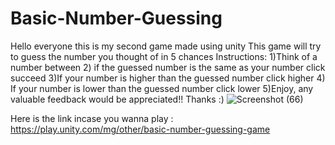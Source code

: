 # Basic-Number-Guessing
Hello everyone this is my second game made using unity This game will try to guess the number you thought of in 5 chances Instructions: 1)Think of a number between 2) if the guessed number is the same as your number click succeed 3)If your number is higher than the guessed number click higher 4) If your number is lower than the guessed number click lower 5)Enjoy, any valuable feedback would be appreciated!! Thanks :)
   ![Screenshot (66)](https://user-images.githubusercontent.com/82871317/118404190-70900f80-b68f-11eb-96dc-4120734f415e.png)

Here is the link incase you wanna play : https://play.unity.com/mg/other/basic-number-guessing-game
